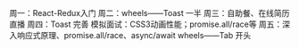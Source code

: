周一：React-Redux入门
周二：wheels——Toast 一半
周三：自助餐、在线简历直播
周四：Toast 完善
           模拟面试：CSS3动画性能；promise.all/race等
周五：深入响应式原理、promise.all/race、async/await
          wheels——Tab 开头
